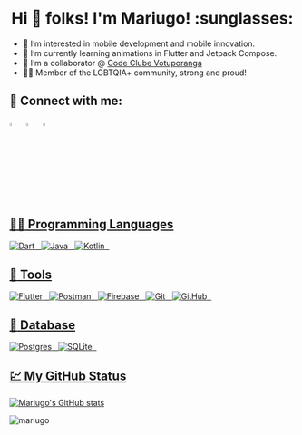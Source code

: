 <h1 align="center">Hi 👋 folks! I'm Mariugo! :sunglasses: </h1>

- 👀 I’m interested in mobile development and mobile innovation.
- 🌱 I’m currently learning animations in Flutter and Jetpack Compose.
- 💞️ I’m a collaborator @ [Code Clube Votuporanga](http://codeclube.inf.br/)
- 🏳️‍🌈 Member of the LGBTQIA+ community, strong and proud!


## 📱 Connect with me:
[<img src="https://img.icons8.com/color/48/000000/linkedin.png" width="3.5%"/>](https://www.linkedin.com/in/mariugo-megiani/)  &nbsp; 
[<img src="https://img.icons8.com/fluent/48/000000/instagram-new.png" width="3.5%"/>](https://www.instagram.com/mariugomegiani/) &nbsp;  <a href="mailto:mariugomegiani@gmail.com"> <img src="https://img.icons8.com/fluent/48/000000/gmail.png" width="3.5%"/>

## :technologist: Programming Languages
<img alt="Dart" src="https://img.shields.io/badge/dart-%230175C2.svg?&style=for-the-badge&logo=dart&logoColor=white"/> &nbsp; 
<img alt="Java" src="https://img.shields.io/badge/java-%23ED8B00.svg?&style=for-the-badge&logo=java&logoColor=white"/> &nbsp; 
<img alt="Kotlin" src="https://img.shields.io/badge/kotlin-%230095D5.svg?&style=for-the-badge&logo=kotlin&logoColor=white"/> &nbsp; 

## :toolbox: Tools
<img alt="Flutter" src="https://img.shields.io/badge/Flutter-%2302569B.svg?&style=for-the-badge&logo=Flutter&logoColor=white" /> &nbsp;
<img alt="Postman" src="https://img.shields.io/badge/Postman-FF6C37?style=for-the-badge&logo=postman&logoColor=red" /> &nbsp; 
<img alt="Firebase" src="https://img.shields.io/badge/firebase-%23039BE5.svg?&style=for-the-badge&logo=firebase"/> &nbsp; 
<img alt="Git" src="https://img.shields.io/badge/git-%23F05033.svg?&style=for-the-badge&logo=git&logoColor=white"/> &nbsp; 
<img alt="GitHub" src="https://img.shields.io/badge/github-%23121011.svg?&style=for-the-badge&logo=github&logoColor=white"/> &nbsp; 

## :notebook_with_decorative_cover: Database 
<img alt="Postgres" src="https://img.shields.io/badge/postgres-%23316192.svg?style=for-the-badge&logo=postgresql&logoColor=white"/> &nbsp; 
<img alt="SQLite" src="https://img.shields.io/badge/sqlite-%2307405e.svg?style=for-the-badge&logo=sqlite&logoColor=white"/> &nbsp; 

## :chart: My GitHub Status
![Mariugo's GitHub stats](https://github-readme-stats.vercel.app/api?username=mariugo&theme=dark&show_icons=true)
<p><img align="left" src="https://github-readme-stats.vercel.app/api/top-langs?username=mariugo&theme=dark&show_icons=true&locale=en&layout=compact" alt="mariugo"/></p>

